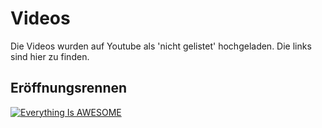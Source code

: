 # Videos
Die Videos wurden auf Youtube als 'nicht gelistet' hochgeladen. Die links sind hier zu finden.

## Eröffnungsrennen
[![Everything Is AWESOME](http://i.imgur.com/Ot5DWAW.png)](https://youtu.be/Sg48LilvS4c)

